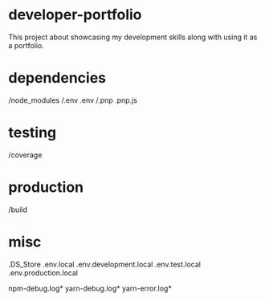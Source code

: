 # developer-portfolio
This project about showcasing my development skills along with using it as a portfolio.

# dependencies
/node_modules
/.env
.env
/.pnp
.pnp.js

# testing
/coverage

# production
/build

# misc
.DS_Store
.env.local
.env.development.local
.env.test.local
.env.production.local

npm-debug.log*
yarn-debug.log*
yarn-error.log*
